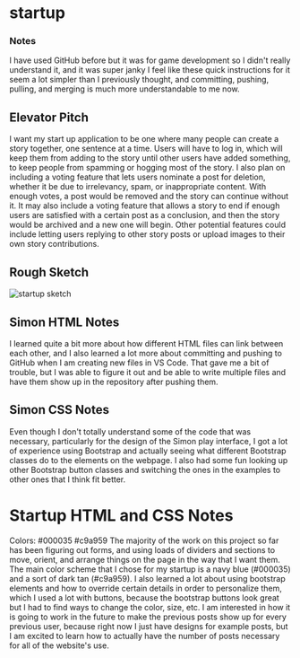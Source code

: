 # startup
### Notes
I have used GitHub before but it was for game development
so I didn't really understand it, and it was super janky
I feel like these quick instructions for it seem a lot
simpler than I previously thought, and committing,
pushing, pulling, and merging is much more understandable
to me now.
## Elevator Pitch
I want my start up application to be one where many people can create a story together, one sentence at a time.
Users will have to log in, which will keep them from adding to the story until other users have added something,
to keep people from spamming or hogging most of the story. I also plan on including a voting feature that lets
users nominate a post for deletion, whether it be due to irrelevancy, spam, or inappropriate content. With enough
votes, a post would be removed and the story can continue without it. It may also include a voting feature that
allows a story to end if enough users are satisfied with a certain post as a conclusion, and then the story would
be archived and a new one will begin. Other potential features could include letting users replying to other
story posts or upload images to their own story contributions.
## Rough Sketch
![startup sketch](https://user-images.githubusercontent.com/100855392/215245603-c5aec671-88ba-4558-ac5d-82760b9ffb33.JPG)
## Simon HTML Notes
I learned quite a bit more about how different HTML files can link between each other, and I also learned a lot more
about committing and pushing to GitHub when I am creating new files in VS Code. That gave me a bit of trouble, but
I was able to figure it out and be able to write multiple files and have them show up in the repository after pushing
them.
## Simon CSS Notes
Even though I don't totally understand some of the code that was necessary, particularly for the design of the Simon
play interface, I got a lot of experience using Bootstrap and actually seeing what different Bootstrap classes do
to the elements on the webpage. I also had some fun looking up other Bootstrap button classes and switching the ones
in the examples to other ones that I think fit better.
# Startup HTML and CSS Notes
Colors: #000035 #c9a959
The majority of the work on this project so far has been figuring out forms, and using loads of dividers and sections 
to move, orient, and arrange things on the page in the way that I want them. The main color scheme that I chose for my startup is a navy blue (#000035) and a sort of dark tan (#c9a959). I also learned a lot about using bootstrap elements and how to override certain details in order to personalize them, which I used a lot with buttons, because the bootstrap buttons look great but I had to find ways to change the color, size, etc. I am interested in how it is going to work in the future to make the previous posts show up for every previous user, because right now I just have designs for example posts, but I am excited to learn how to actually have the number of posts necessary for all of the website's use.